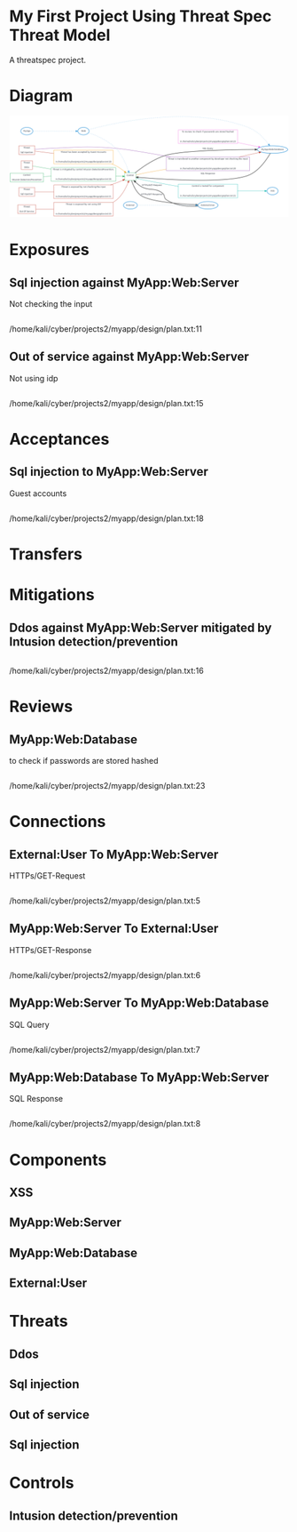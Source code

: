 # My First Project Using Threat Spec Threat Model

A threatspec project.


# Diagram
![Threat Model Diagram](ThreatModel.md.png)



# Exposures

## Sql injection against MyApp:Web:Server
Not checking the input

```

```
/home/kali/cyber/projects2/myapp/design/plan.txt:11

## Out of service against MyApp:Web:Server
Not using idp

```

```
/home/kali/cyber/projects2/myapp/design/plan.txt:15


# Acceptances

## Sql injection to MyApp:Web:Server
Guest accounts

```

```
/home/kali/cyber/projects2/myapp/design/plan.txt:18


# Transfers


# Mitigations

## Ddos against MyApp:Web:Server mitigated by Intusion detection/prevention


```

```
/home/kali/cyber/projects2/myapp/design/plan.txt:16


# Reviews

## MyApp:Web:Database
to check if passwords are stored hashed

```

```
/home/kali/cyber/projects2/myapp/design/plan.txt:23


# Connections

## External:User To MyApp:Web:Server
HTTPs/GET-Request

```

```
/home/kali/cyber/projects2/myapp/design/plan.txt:5

## MyApp:Web:Server To External:User
HTTPs/GET-Response

```

```
/home/kali/cyber/projects2/myapp/design/plan.txt:6

## MyApp:Web:Server To MyApp:Web:Database
SQL Query

```

```
/home/kali/cyber/projects2/myapp/design/plan.txt:7

## MyApp:Web:Database To MyApp:Web:Server
SQL Response

```

```
/home/kali/cyber/projects2/myapp/design/plan.txt:8


# Components

## XSS

## MyApp:Web:Server

## MyApp:Web:Database

## External:User


# Threats

## Ddos


## Sql injection


## Out of service


## Sql injection



# Controls

## 

## Intusion detection/prevention
